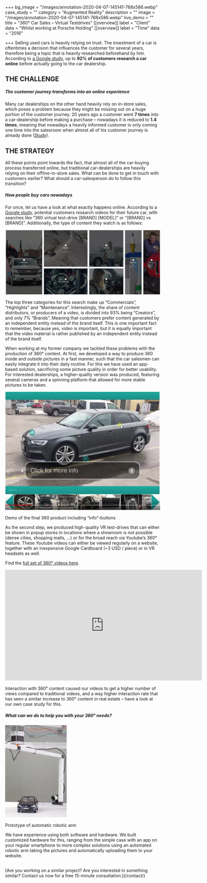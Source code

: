 +++
bg_image = "/images/annotation-2020-04-07-145141-768x586.webp"
case_study = ""
category = "Augmented Reality"
description = ""
image = "/images/annotation-2020-04-07-145141-768x586.webp"
live_demo = ""
title = "360° Car Sales – Virtual Testdrives"
[[overview]]
label = "Client"
data = "Whilst working at Porsche Holding"
[[overview]]
label = "Time"
data = "2016"

+++
Selling used cars is heavily relying on trust. The investment of a car is oftentimes a decision that influences the customer for several years, therefore being a topic that is heavily researched beforehand by him. According to [a Google study](https://www.thinkwithgoogle.com/feature/the-future-of-car-buying/), up to **92% of customers research a car online** before actually going to the car dealership.

## THE CHALLENGE

##### The customer journey transforms into an online experience

Many car dealerships on the other hand heavily rely on in-store sales, which poses a problem because they might be missing out on a huge portion of the customer journey. 20 years ago a customer went **7 times** into a car-dealership before making a purchase – nowadays it is reduced to **1.4 times**, meaning that nowadays a heavily informed customer is only coming one time into the salesroom when almost all of his customer journey is already done ([Study](https://www2.deloitte.com/content/dam/Deloitte/ca/Documents/consumer-business/ca-2018-Global-Automation-Consumer-Study-AODA.pdf)).

## THE STRATEGY

All these points point towards the fact, that almost all of the car-buying process transferred online, but traditional car-dealerships are heavily relying on their offline-in-store sales. What can be done to get in touch with customers earlier? What should a car-salesperson do to follow this transition?

##### How people buy cars nowadays

For once, let us have a look at what exactly happens online. According to a [Google study](https://www.thinkwithgoogle.com/feature/the-future-of-car-buying/), potential customers research videos for their future car, with searches like “360 virtual test-drive \[BRAND\] \[MODEL\]” or “\[BRAND\] vs \[BRAND\]”. Additionally, the type of content they watch is as follows:

![](/images/annotation-2020-04-07-145624.webp)

The top three categories for this search make up “Commercials”, “Highlights” and “Maintenance”. Interestingly, the share of content distributors, or producers of a video, is divided into 93% being “Creators”, and only 7% “Brands”. Meaning that customers prefer content generated by an independent entity instead of the brand itself. This is one important fact to remember, because yes, video is important, but it is equally important that the video material is rather published by an independent entity instead of the brand itself.

When working at my former company we tackled these problems with the production of 360° content. At first, we developed a way to produce 360 inside and outside pictures in a fast manner, such that the car salesmen can easily integrate it into their daily routine. For this we have used an app-based solution, sacrificing some picture quality in order for better usability. For interested dealerships, a higher-quality version was produced, featuring several cameras and a spinning platform that allowed for more stable pictures to be taken.

![](/images/annotation-2020-04-07-145141-768x586.webp)

Demo of the final 360 product including “info”-buttons

As the second step, we produced high-quality VR test-drives that can either be shown in popup stores in locations where a showroom is not possible (dense cities, shopping malls, …) or for the broad reach via Youtube’s 360° feature. These Youtube videos can either be viewed regularly on a website, together with an inexpensive Google Cardboard (\~3 USD / piece) or in VR headsets as well.

Find the [full set of 360° videos here](https://www.youtube.com/channel/UCIHzi18TuMjmj54YNvDuFbQ/playlists).

<iframe width="640" height="360" src="https://www.youtube.com/embed/dGO_7IgpzrY" frameborder="0" allow="accelerometer; autoplay; encrypted-media; gyroscope; picture-in-picture" allowfullscreen></iframe>

Interaction with 360° content caused our videos to get a higher number of views compared to traditional videos, and a way higher interaction rate that has seen a similar increase to 360° content in real estate – have a look at our own case study for this.

##### What can we do to help you with your 360° needs?

![](/images/img-20160517-wa0034-200x300.webp)

Prototype of automatic robotic arm

We have experience using both software and hardware. We built customized hardware for this, ranging from the simple case with an app on your regular smartphone to more complex solutions using an automated robotic arm taking the pictures and automatically uploading them to your website.




</br>
[Are you working on a similar project? Are you interested in something similar? Contact us now for a free 15-minute consultation.](/contact/)
